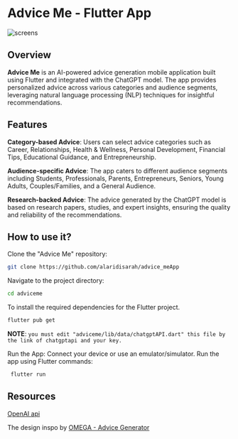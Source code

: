 # **Advice Me - Flutter App**

![screens](https://www9.0zz0.com/2024/04/22/20/666067544.png)

## Overview
**Advice Me** is an AI-powered advice generation mobile application built using Flutter and integrated with the ChatGPT model. The app provides personalized advice across various categories and audience segments, leveraging natural language processing (NLP) techniques for insightful recommendations.

## Features

**Category-based Advice**: Users can select advice categories such as Career, Relationships, Health & Wellness, Personal Development, Financial Tips, Educational Guidance, and Entrepreneurship.

**Audience-specific Advice**: The app caters to different audience segments including Students, Professionals, Parents, Entrepreneurs, Seniors, Young Adults, Couples/Families, and a General Audience.

**Research-backed Advice**: The advice generated by the ChatGPT model is based on research papers, studies, and expert insights, ensuring the quality and reliability of the recommendations.

## How to use it?

Clone the "Advice Me" repository: 
```bash
git clone https://github.com/alaridisarah/advice_meApp
```
Navigate to the project directory: 
```bash
cd adviceme
```
To install the required dependencies for the Flutter project.
```bash
flutter pub get
```
**NOTE**: ```you must edit "adviceme/lib/data/chatgptAPI.dart" this file by the link of chatgptapi and your key. ```

Run the App:
Connect your device or use an emulator/simulator.
Run the app using Flutter commands:
```bash
 flutter run
```
## Resources

[OpenAI api](https://platform.openai.com/docs/quickstart?context=python)

The design inspo by [OMEGA - Advice Generator](https://www.figma.com/community/file/1148191181580541005)
